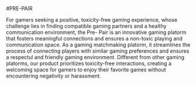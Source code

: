 #PRE-PAIR

For gamers seeking a positive, toxicity-free gaming experience, whose challenge lies in finding compatible gaming partners and a healthy communication environment, the Pre- Pair is an innovative gaming platorm that fosters meaningful connections and ensures a non-toxic playing and communication space. As a gaming matchmaking platorm, it streamlines the process of connecting players with similar gaming preferences and ensures a respectul and friendly gaming environment. Different from other gaming platorms, our product prioritizes toxicity-free interactions, creating a welcoming space for gamers to enjoy their favorite games without encountering negativity or harassment.
